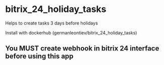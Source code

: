 # bitrix_24_holiday_tasks

Helps to create tasks 3 days before holidays

Install  with dockerhub (germanleontiev/bitrix_24_holiday_tasks)

## You MUST create webhook in bitrix 24 interface before using this app
